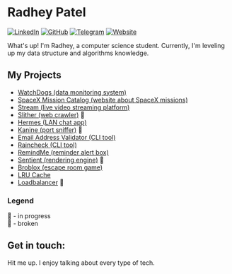 <!--- yoinked this readme template from Bardia Moshiri :P ---> 

# Radhey Patel

[![LinkedIn](https://img.shields.io/badge/LinkedIn-000?style=flat&logoColor=blue&logo=linkedin)](https://www.linkedin.com/in/radhey-patel-/)
[![GitHub](https://img.shields.io/badge/-GitHub-000?style=flat&logo=github)](https://www.github.com/yehdar)
[![Telegram](https://img.shields.io/badge/-Telegram-000?&logoColor=0088cc&logo=telegram)](https://t.me/Yehdarr)
[![Website](https://img.shields.io/badge/Portfolio-000000?style=flat&logo=About.me)](https://yehdar.github.io/)

What's up! I'm Radhey, a computer science student. Currently, I'm leveling up my data structure and algorithms knowledge.

## My Projects
- [WatchDogs (data monitoring system)](https://github.com/Yehdar/watchdogs)
- [SpaceX Mission Catalog (website about SpaceX missions)](https://github.com/Yehdar/spacex-mission-catalog)
- [Stream (live video streaming platform)](https://github.com/Yehdar/stream)
- [Slither (web crawler)](https://github.com/Yehdar/slither) 🏥
- [Hermes (LAN chat app)](https://github.com/Yehdar/hermes)
- [Kanine (port sniffer)](https://github.com/Yehdar/kanine/) 🏥
- [Email Address Validator (CLI tool)](https://github.com/The-Golang-Way/email-address-validator)
- [Raincheck (CLI tool)](https://github.com/The-Golang-Way/raincheck)
- [RemindMe (reminder alert box)](https://github.com/The-Golang-Way/remindme)
- [Sentient (rendering engine)](https://github.com/Yehdar/sentient) 🚧
- [Broblox (escape room game)](https://github.com/Yehdar/broblox)
- [LRU Cache](https://github.com/The-Golang-Way/LRU-cache)
- [Loadbalancer](https://github.com/The-Golang-Way/loadbalancer) 🏥

### Legend
🚧 - in progress\
🏥 - broken

## Get in touch: 
Hit me up. I enjoy talking about every type of tech.
